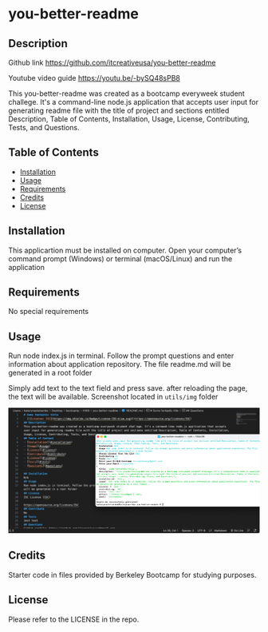 # you-better-readme

## Description

Github link
https://github.com/itcreativeusa/you-better-readme

Youtube video guide
https://youtu.be/-bySQ48sPB8

This you-better-readme was created as a bootcamp everyweek student challege.
It's a command-line node.js application that accepts user input for generating readme file with the title of project and sections entitled Description, Table of Contents, Installation, Usage, License, Contributing, Tests, and Questions.


## Table of Contents 

- [Installation](#installation)
- [Usage](#usage)
- [Requirements](#requirements)
- [Credits](#credits)
- [License](#license)

## Installation

This applicartion must be installed on computer. Open your computer’s command prompt (Windows) or terminal (macOS/Linux) and run the application
 
## Requirements

No special requirements

## Usage

Run node index.js in terminal.
Follow the prompt questions and enter information about application repository.
The file readme.md will be generated in a root folder

 Simply add text to the text field and press save. after reloading the page, the text will be available.
Screenshot located in `utils/img` folder

![you-better-readme](utils/img/screenshot.png)

## Credits
 
 Starter code in files provided by Berkeley Bootcamp for studying purposes.

## License

Please refer to the LICENSE in the repo.
